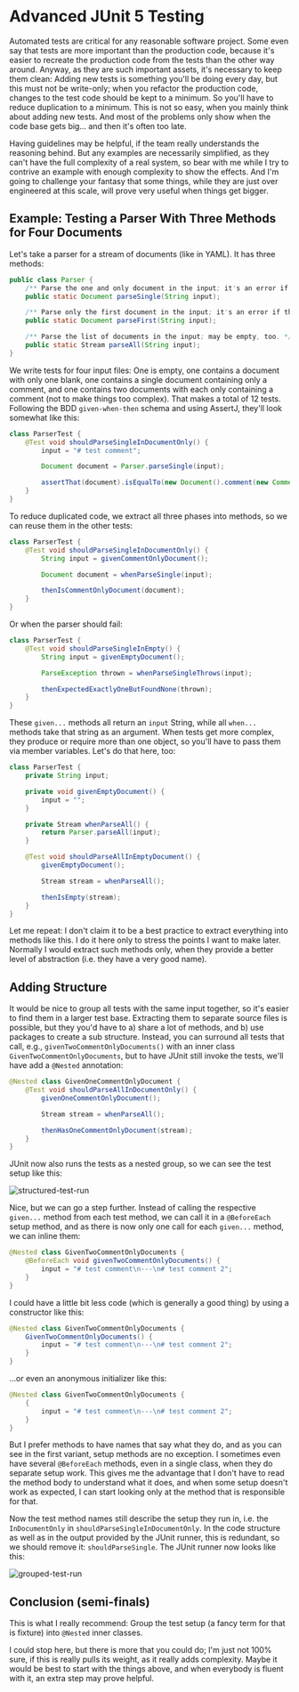 # Advanced JUnit 5 Testing

Automated tests are critical for any reasonable software project.
Some even say that tests are more important than the production code,
because it's easier to recreate the production code from the tests than the other way around.
Anyway, as they are such important assets, it's necessary to keep them clean:
Adding new tests is something you'll be doing every day, but this must not be write-only;
when you refactor the production code, changes to the test code should be kept to a minimum.
So you'll have to reduce duplication to a minimum.
This is not so easy, when you mainly think about adding new tests.
And most of the problems only show when the code base gets big... and then it's often too late.

Having guidelines may be helpful, if the team really understands the reasoning behind.
But any examples are necessarily simplified, as they can't have the full complexity of a real system,
so bear with me while I try to contrive an example with enough complexity to show the effects.
And I'm going to challenge your fantasy that some things, while they are just over engineered at this scale,
will prove very useful when things get bigger.

## Example: Testing a Parser With Three Methods for Four Documents

Let's take a parser for a stream of documents (like in YAML). It has three methods:

```java
public class Parser {
    /** Parse the one and only document in the input; it's an error if there is none or more than one. */
    public static Document parseSingle(String input);

    /** Parse only the first document in the input; it's an error if there is none. */
    public static Document parseFirst(String input);

    /** Parse the list of documents in the input; may be empty, too. */
    public static Stream parseAll(String input);
}
```

We write tests for four input files:
One is empty,
one contains a document with only one blank,
one contains a single document containing only a comment,
and one contains two documents with each only containing a comment
(not to make things too complex).
That makes a total of 12 tests.
Following the BDD `given-when-then` schema and using AssertJ, they'll look somewhat like this:

```java
class ParserTest { 
    @Test void shouldParseSingleInDocumentOnly() {
        input = "# test comment";

        Document document = Parser.parseSingle(input);

        assertThat(document).isEqualTo(new Document().comment(new Comment().text("test comment")));
    }
}
```

To reduce duplicated code, we extract all three phases into methods, so we can reuse them in the other tests:

```java
class ParserTest {
    @Test void shouldParseSingleInDocumentOnly() {
        String input = givenCommentOnlyDocument();

        Document document = whenParseSingle(input);

        thenIsCommentOnlyDocument(document);
    }
}
```

Or when the parser should fail:

```java
class ParserTest {
    @Test void shouldParseSingleInEmpty() {
        String input = givenEmptyDocument();

        ParseException thrown = whenParseSingleThrows(input);

        thenExpectedExactlyOneButFoundNone(thrown);
    }
}
```

These `given...` methods all return an `input` String, while all `when...` methods take that string as an argument.
When tests get more complex, they produce or require more than one object, so you'll have to pass them via member variables.
Let's do that here, too:

```java
class ParserTest {
    private String input;

    private void givenEmptyDocument() {
        input = "";
    }

    private Stream whenParseAll() {
        return Parser.parseAll(input);
    }

    @Test void shouldParseAllInEmptyDocument() {
        givenEmptyDocument();

        Stream stream = whenParseAll();

        thenIsEmpty(stream);
    }
}
``` 

Let me repeat: I don't claim it to be a best practice to extract everything into methods like this.
I do it here only to stress the points I want to make later.
Normally I would extract such methods only, when they provide a better level of abstraction (i.e. they have a very good name).


## Adding Structure

It would be nice to group all tests with the same input together, so it's easier to find them in a larger test base.
Extracting them to separate source files is possible, but they you'd have to
a) share a lot of methods, and
b) use packages to create a sub structure.
Instead, you can surround all tests that call, e.g., `givenTwoCommentOnlyDocuments()` with an inner class `GivenTwoCommentOnlyDocuments`,
but to have JUnit still invoke the tests, we'll have add a `@Nested` annotation:

```java
@Nested class GivenOneCommentOnlyDocument {
    @Test void shouldParseAllInDocumentOnly() {
        givenOneCommentOnlyDocument();

        Stream stream = whenParseAll();

        thenHasOneCommentOnlyDocument(stream);
    }
}
```

JUnit now also runs the tests as a nested group, so we can see the test setup like this:

![structured-test-run](img/structured-test-run.png)

Nice, but we can go a step further.
Instead of calling the respective `given...` method from each test method, we can call it in a `@BeforeEach` setup method,
and as there is now only one call for each `given...` method, we can inline them:

```java
@Nested class GivenTwoCommentOnlyDocuments {
    @BeforeEach void givenTwoCommentOnlyDocuments() {
        input = "# test comment\n---\n# test comment 2";
    }
}
```

I could have a little bit less code (which is generally a good thing) by using a constructor like this:

```java
@Nested class GivenTwoCommentOnlyDocuments {
    GivenTwoCommentOnlyDocuments() {
        input = "# test comment\n---\n# test comment 2";
    }
}
```

...or even an anonymous initializer like this:

```java
@Nested class GivenTwoCommentOnlyDocuments {
    {
        input = "# test comment\n---\n# test comment 2";
    }
}
```

But I prefer methods to have names that say what they do, and as you can see in the first variant, setup methods are no exception.
I sometimes even have several `@BeforeEach` methods, even in a single class, when they do separate setup work.
This gives me the advantage that I don't have to read the method body to understand what it does,
and when some setup doesn't work as expected, I can start looking only at the method that is responsible for that.

Now the test method names still describe the setup they run in, i.e. the `InDocumentOnly` in `shouldParseSingleInDocumentOnly`.
In the code structure as well as in the output provided by the JUnit runner, this is redundant, so we should remove it: `shouldParseSingle`.
The JUnit runner now looks like this:

![grouped-test-run](img/grouped-test-run.png)

## Conclusion (semi-finals)

This is what I really recommend: Group the test setup (a fancy term for that is fixture) into `@Nested` inner classes.

I could stop here, but there is more that you could do;
I'm just not 100% sure, if this is really pulls its weight, as it really adds complexity.
Maybe it would be best to start with the things above, and when everybody is fluent with it, an extra step may prove helpful.
